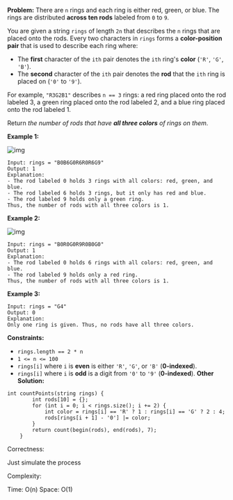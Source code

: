 **Problem:**
There are `n` rings and each ring is either red, green, or blue. The rings are distributed **across ten rods** labeled from `0` to `9`.

You are given a string `rings` of length `2n` that describes the `n` rings that are placed onto the rods. Every two characters in `rings` forms a **color-position pair** that is used to describe each ring where:

- The **first** character of the `ith` pair denotes the `ith` ring's **color** (`'R'`, `'G'`, `'B'`).
- The **second** character of the `ith` pair denotes the **rod** that the `ith` ring is placed on (`'0'` to `'9'`).

For example, `"R3G2B1"` describes `n == 3` rings: a red ring placed onto the rod labeled 3, a green ring placed onto the rod labeled 2, and a blue ring placed onto the rod labeled 1.

Return *the number of rods that have **all three colors** of rings on them.*

 

**Example 1:**

![img](https://assets.leetcode.com/uploads/2021/11/23/ex1final.png)

```
Input: rings = "B0B6G0R6R0R6G9"
Output: 1
Explanation: 
- The rod labeled 0 holds 3 rings with all colors: red, green, and blue.
- The rod labeled 6 holds 3 rings, but it only has red and blue.
- The rod labeled 9 holds only a green ring.
Thus, the number of rods with all three colors is 1.
```

**Example 2:**

![img](https://assets.leetcode.com/uploads/2021/11/23/ex2final.png)

```
Input: rings = "B0R0G0R9R0B0G0"
Output: 1
Explanation: 
- The rod labeled 0 holds 6 rings with all colors: red, green, and blue.
- The rod labeled 9 holds only a red ring.
Thus, the number of rods with all three colors is 1.
```

**Example 3:**

```
Input: rings = "G4"
Output: 0
Explanation: 
Only one ring is given. Thus, no rods have all three colors.
```

 

**Constraints:**

- `rings.length == 2 * n`
- `1 <= n <= 100`
- `rings[i]` where `i` is **even** is either `'R'`, `'G'`, or `'B'` (**0-indexed**).
- `rings[i]` where `i` is **odd** is a digit from `'0'` to `'9'` (**0-indexed**).
**Other Solution:**
```
int countPoints(string rings) {
        int rods[10] = {};
        for (int i = 0; i < rings.size(); i += 2) {
            int color = rings[i] == 'R' ? 1 : rings[i] == 'G' ? 2 : 4;
            rods[rings[i + 1] - '0'] |= color;
        }
        return count(begin(rods), end(rods), 7);
    }
```
Correctness:

Just simulate the process

Complexity:

Time: O(n)
Space: O(1)